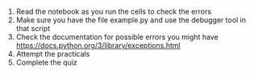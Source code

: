 1. Read the notebook as you run the cells to check the errors
2. Make sure you have the file example.py and use the debugger tool in that script
3. Check the documentation for possible errors you might have https://docs.python.org/3/library/exceptions.html
4. Attempt the practicals
5. Complete the quiz